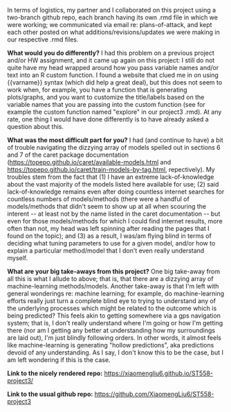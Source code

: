 In terms of logistics, my partner and I collaborated on this project using a two-branch github repo, each branch having its own .rmd file in which we were working; we communicated via email re: plans-of-attack, and kept each other posted on what additions/revisions/updates we were making in our respective .rmd files.

**What would you do differently?** I had this problem on a previous project and/or HW assignment, and it came up again on this project: I still do not quite have my head wrapped around how you pass variable names and/or text into an R custom function. I found a website that clued me in on using {{varname}} syntax (which did help a great deal), but this does not seem to work when, for example, you have a function that is generating plots/graphs, and you want to customize the title/labels based on the variable names that you are passing into the custom function (see for example the custom function named "explore" in our project3 .rmd). At any rate, one thing I would have done differently is to have already asked a question about this.

**What was the most difficult part for you?** I had (and continue to have) a bit of trouble navigating the dizzying array of models spelled out in sections 6 and 7 of the caret package documentation (https://topepo.github.io/caret/available-models.html and https://topepo.github.io/caret/train-models-by-tag.html, repectively). My troubles stem from the fact that (1) I have an extreme lack-of-knowledge about the vast majority of the models listed here available for use; (2) said lack-of-knowledge remains even after doing countless internet searches for countless numbers of models/methods (there were a handful of models/methods that didn't seem to show up at all when scouring the interent -- at least not by the name listed in the caret documentation -- but even for those models/methods for which I could find internet results, more often than not, my head was left spinning after reading the pages that I found on the topic); and (3) as a result, I was/am flying blind in terms of deciding what tuning parameters to use for a given model, and/or how to explain a particular method/model that I don't even really understand myself.

**What are your big take-aways from this project?** One big take-away from all this is what I allude to above; that is, that there are a dizzying array of machine-learning methods/models. Another take-away is that I'm left with general wonderings re: machine learning; for example, do machine-learning efforts really just turn a complete blind eye to trying to understand any of the underlying processes which might be related to the outcome which is being predicted? This feels akin to getting somewhere via a gps navigation system; that is, I don't really understand where I'm going or how I'm getting there (nor am I getting any better at understanding how my surroundings are laid out), I'm just blindly following orders. In other words, it almost feels like machine-learning is generating "hollow predictions", aka predictions devoid of any understanding. As I say, I don't know this to be the case, but I am left wondering if this is the case.

**Link to the nicely rendered repo:** https://xiaomengliu6.github.io/ST558-project3/

**Link to the usual github repo:** https://github.com/XiaomengLiu6/ST558-project3


